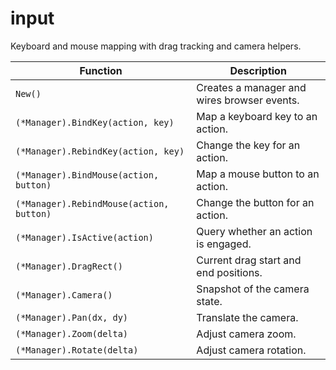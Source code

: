 # input

Keyboard and mouse mapping with drag tracking and camera helpers.

| Function | Description |
| --- | --- |
| `New()` | Creates a manager and wires browser events. |
| `(*Manager).BindKey(action, key)` | Map a keyboard key to an action. |
| `(*Manager).RebindKey(action, key)` | Change the key for an action. |
| `(*Manager).BindMouse(action, button)` | Map a mouse button to an action. |
| `(*Manager).RebindMouse(action, button)` | Change the button for an action. |
| `(*Manager).IsActive(action)` | Query whether an action is engaged. |
| `(*Manager).DragRect()` | Current drag start and end positions. |
| `(*Manager).Camera()` | Snapshot of the camera state. |
| `(*Manager).Pan(dx, dy)` | Translate the camera. |
| `(*Manager).Zoom(delta)` | Adjust camera zoom. |
| `(*Manager).Rotate(delta)` | Adjust camera rotation. |

